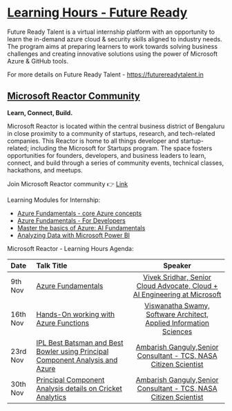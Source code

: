 # [Learning Hours - Future Ready](https://futurereadytalent.in)
Future Ready Talent is a virtual internship platform with an opportunity to learn the in-demand azure cloud &amp; security skills aligned to industry needs. The program aims at preparing learners to work towards solving business challenges and creating innovative solutions using the power of Microsoft Azure &amp; GitHub tools.  

For more details on Future Ready Talent - https://futurereadytalent.in

## [Microsoft Reactor Community](https://www.meetup.com/microsoft-reactor-bengaluru)

**Learn, Connect, Build.**

Microsoft Reactor is located within the central business district of Bengaluru in close proximity to a community of startups, research, and tech-related companies. This Reactor is home to all things developer and startup-related; including the Microsoft for Startups program. The space fosters opportunities for founders, developers, and business leaders to learn, connect, and build through a series of community events, technical classes, hackathons, and meetups. 

Join Microsoft Reactor community :point_right: [Link](https://www.meetup.com/microsoft-reactor-bengaluru)

Learning Modules for Internship:

* [Azure Fundamentals - core Azure concepts](https://docs.microsoft.com/learn/paths/az-900-describe-cloud-concepts/?wt.mc_id=github_14773_webinar_reactor)
* [Azure Fundamentals - For Developers](https://docs.microsoft.com/learn/certifications/azure-developer/?wt.mc_id=github_14784_webinar_reactor)
* [Master the basics of Azure: AI Fundamentals](https://docs.microsoft.com/users/23110622/collections/0kjyh8rn55yknr/?wt.mc_id=github_14784_webinar_reactor)
* [Analyzing Data with Microsoft Power BI](https://docs.microsoft.com/learn/certifications/exams/da-100/?wt.mc_id=github_14773_webinar_reactor)

Microsoft Reactor - Learning Hours Agenda:

|     Date     |    Talk Title    | Speaker | 
|     :---    | :---           | :---:       |
| 9th Nov  | [Azure Fundamentals](https://www.meetup.com/microsoft-reactor-bengaluru/events/281498816/)  |  [Vivek Sridhar, Senior Cloud Advocate, Cloud + AI Engineering at Microsoft](https://twitter.com/vivek_sridhar) |
| 16th Nov  | [Hands-On working with Azure Functions](https://www.meetup.com/microsoft-reactor-bengaluru/events/281815793/?isFirstPublish=true)  |  [Viswanatha Swamy, Software Architect, Applied Information Sciences ](https://twitter.com/vishipayyallore) |
| 23rd Nov | [IPL Best Batsman and Best Bowler using Principal Component Analysis and Azure](https://www.meetup.com/microsoft-reactor-bengaluru/events/281541784/)  |  [Ambarish Ganguly,Senior Consultant - TCS, NASA Citizen Scientist](https://www.linkedin.com/in/ambarish-ganguly/) |
| 30th Nov | [Principal Component Analysis details on Cricket Analytics](https://www.meetup.com/microsoft-reactor-bengaluru/events/281541905/)  |  [Ambarish Ganguly,Senior Consultant - TCS, NASA Citizen Scientist](https://www.linkedin.com/in/ambarish-ganguly/) |
